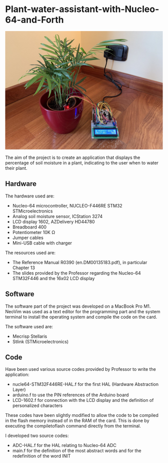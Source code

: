 # Plant-water-assistant-with-Nucleo-64-and-Forth

<img src="/setup.jpg" width="600">

The aim of the project is to create an application that displays the percentage of soil moisture in a plant, indicating to the user when to water their plant.

<h2>Hardware</h2>

The hardware used are:
  - Nucleo-64 microcontroller, NUCLEO-F446RE STM32 STMicroelectronics
  - Analog soil moisture sensor, ICStation 3274
  - LCD display 1602, AZDelivery HD44780
  - Breadboard 400
  - Potentiometer 10K Ω
  - Jumper cables
  - Mini-USB cable with charger
  
The resources used are:
  - The Reference Manual R0390 (en.DM00135183.pdf), in particular Chapter 13
  - The slides provided by the Professor regarding the Nucleo-64 STM32F446 and the 16x02 LCD display

<h2>Software</h2>

The software part of the project was developed on a MacBook Pro M1. NeoVim was used as a text editor for the programming part and the system terminal to install the operating system and compile the code on the card.

The software used are:
  - Mecrisp Stellaris
  - Stlink (STMicroelectronics)
 
<h2>Code</h2>

Have been used various source codes provided by Professor to write the application:
  - nucle64-STM32F446RE-HAL.f for the first HAL (Hardware Abstraction Layer)
  - arduino.f to use the PIN references of the Arduino board
  - LCD-1602.f for connection with the LCD display and the definition of personalized characters

These codes have been slightly modified to allow the code to be compiled in the flash memory instead of in the RAM of the card. This is done by executing the compiletoflash command directly from the terminal.

I developed two source codes:
  - ADC-HAL.f for the HAL relating to Nucleo-64 ADC
  - main.f for the definition of the most abstract words and for the redefinition of the word INIT
  
  
  
